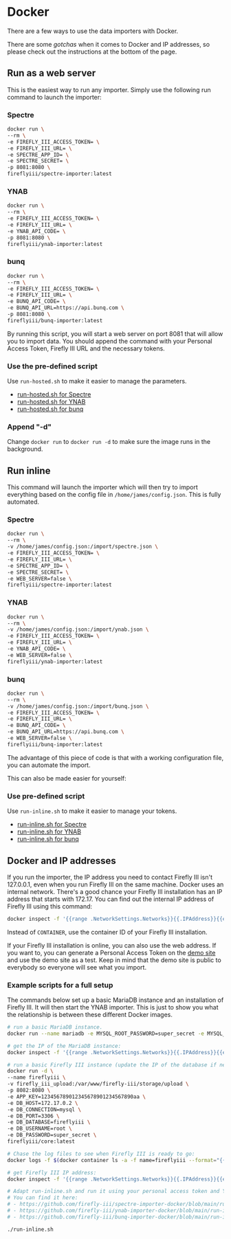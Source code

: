 # Docker

There are a few ways to use the data importers with Docker.

There are some *gotchas* when it comes to Docker and IP addresses, so please check out the instructions at the bottom of the page.

## Run as a web server

This is the easiest way to run any importer. Simply use the following run command to launch the importer:

### Spectre

```bash
docker run \
--rm \
-e FIREFLY_III_ACCESS_TOKEN= \
-e FIREFLY_III_URL= \
-e SPECTRE_APP_ID= \
-e SPECTRE_SECRET= \
-p 8081:8080 \
fireflyiii/spectre-importer:latest
```

### YNAB

```bash
docker run \
--rm \
-e FIREFLY_III_ACCESS_TOKEN= \
-e FIREFLY_III_URL= \
-e YNAB_API_CODE= \
-p 8081:8080 \
fireflyiii/ynab-importer:latest
```

### bunq

```bash
docker run \
--rm \
-e FIREFLY_III_ACCESS_TOKEN= \
-e FIREFLY_III_URL= \
-e BUNQ_API_CODE= \
-e BUNQ_API_URL=https://api.bunq.com \
-p 8081:8080 \
fireflyiii/bunq-importer:latest
```

By running this script, you will start a web server on port 8081 that will allow you to import data. You should append the command with your Personal Access Token, Firefly III URL and the necessary tokens.

### Use the pre-defined script

Use `run-hosted.sh` to make it easier to manage the parameters.

- [run-hosted.sh for Spectre](scripts/run-hosted-spectre.sh.txt)
- [run-hosted.sh for YNAB](scripts/run-hosted-ynab.sh.txt)
- [run-hosted.sh for bunq](scripts/run-hosted-bunq.sh.txt)

### Append "-d"

Change `docker run` to `docker run -d` to make sure the image runs in the background.

## Run inline

This command will launch the importer which will then try to import everything based on the config file in `/home/james/config.json`. This is fully automated.

### Spectre

```bash
docker run \
--rm \
-v /home/james/config.json:/import/spectre.json \
-e FIREFLY_III_ACCESS_TOKEN= \
-e FIREFLY_III_URL= \
-e SPECTRE_APP_ID= \
-e SPECTRE_SECRET= \
-e WEB_SERVER=false \
fireflyiii/spectre-importer:latest
```

### YNAB

```bash
docker run \
--rm \
-v /home/james/config.json:/import/ynab.json \
-e FIREFLY_III_ACCESS_TOKEN= \
-e FIREFLY_III_URL= \
-e YNAB_API_CODE= \
-e WEB_SERVER=false \
fireflyiii/ynab-importer:latest
```

### bunq

```bash
docker run \
--rm \
-v /home/james/config.json:/import/bunq.json \
-e FIREFLY_III_ACCESS_TOKEN= \
-e FIREFLY_III_URL= \
-e BUNQ_API_CODE= \
-e BUNQ_API_URL=https://api.bunq.com \
-e WEB_SERVER=false \
fireflyiii/bunq-importer:latest
```

The advantage of this piece of code is that with a working configuration file, you can automate the import.

This can also be made easier for yourself:

### Use pre-defined script

Use `run-inline.sh` to make it easier to manage your tokens.

- [run-inline.sh for Spectre](scripts/run-inline-spectre.sh.txt)
- [run-inline.sh for YNAB](scripts/run-inline-ynab.sh.txt)
- [run-inline.sh for bunq](scripts/run-inline-bunq.sh.txt)

## Docker and IP addresses

If you run the importer, the IP address you need to contact Firefly III isn't 127.0.0.1, even when you run Firefly III on the same machine. Docker uses an internal network. There's a good chance your Firefly III installation has an IP address that starts with 172.17. You can find out the internal IP address of Firefly III using this command:

```bash
docker inspect -f '{{range .NetworkSettings.Networks}}{{.IPAddress}}{{end}}' CONTAINER
```

Instead of `CONTAINER`, use the container ID of your Firefly III installation.

If your Firefly III installation is online, you can also use the web address. If you want to, you can generate a Personal Access Token on the [demo site](https://demo.firefly-iii.org/) and use the demo site as a test. Keep in mind that the demo site is public to everybody so everyone will see what you import.

### Example scripts for a full setup

The commands below set up a basic MariaDB instance and an installation of Firefly III. It will then start the YNAB importer. This is just to show you what the relationship is between these different Docker images.

```bash
# run a basic MariaDB instance.
docker run --name mariadb -e MYSQL_ROOT_PASSWORD=super_secret -e MYSQL_DATABASE=fireflyiii -d mariadb:latest

# get the IP of the MariaDB instance:
docker inspect -f '{{range .NetworkSettings.Networks}}{{.IPAddress}}{{end}}' mariadb

# run a basic Firefly III instance (update the IP of the database if necessary)
docker run -d \
--name fireflyiii \
-v firefly_iii_upload:/var/www/firefly-iii/storage/upload \
-p 8082:8080 \
-e APP_KEY=123456789012345678901234567890aa \
-e DB_HOST=172.17.0.2 \
-e DB_CONNECTION=mysql \
-e DB_PORT=3306 \
-e DB_DATABASE=fireflyiii \
-e DB_USERNAME=root \
-e DB_PASSWORD=super_secret \
fireflyiii/core:latest

# Chase the log files to see when Firefly III is ready to go:
docker logs -f $(docker container ls -a -f name=fireflyiii --format="{{.ID}}")

# get Firefly III IP address:
docker inspect -f '{{range .NetworkSettings.Networks}}{{.IPAddress}}{{end}}' $(docker container ls -a -f name=fireflyiii --format="{{.ID}}")

# Adapt run-inline.sh and run it using your personal access token and YNAB API token
# You can find it here:
# - https://github.com/firefly-iii/spectre-importer-docker/blob/main/run-inline.sh
# - https://github.com/firefly-iii/ynab-importer-docker/blob/main/run-inline.sh
# - https://github.com/firefly-iii/bunq-importer-docker/blob/main/run-inline.sh

./run-inline.sh

```
